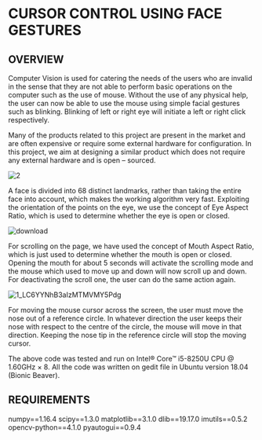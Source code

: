 # CURSOR CONTROL USING FACE GESTURES

## OVERVIEW

Computer Vision is used for catering the needs of the users who are invalid in the sense that they are not able to perform basic operations on the computer such as the use of mouse. Without the use of any physical help, the user can now be able to use the mouse using simple facial gestures such as blinking. Blinking of left or right eye will initiate a left or right click respectively. 

Many of the products related to this project are present in the market and are often expensive or require some external hardware for configuration. In this project, we aim at designing a similar product which does not require any external hardware and is open – sourced.

![2](https://user-images.githubusercontent.com/45517467/60567293-2ba6ac80-9d87-11e9-943e-8d1c2ea2d5dd.png)

A face is divided into 68 distinct landmarks, rather than taking the entire face into account, which makes the working algorithm very fast. Exploiting the orientation of the points on the eye, we use the concept of Eye Aspect Ratio, which is used to determine whether the eye is open or closed. 

![download](https://user-images.githubusercontent.com/45517467/60567291-2b0e1600-9d87-11e9-96f3-79eedc3a8b4b.jpeg)

For scrolling on the page, we have used the concept of Mouth Aspect Ratio, which is just used to determine whether the mouth is open or closed. Opening the mouth for about 5 seconds will activate the scrolling mode and the mouse which used to move up and down will now scroll up and down. For deactivating the scroll one, the user can do the same action again. 

![1_LC6YYNhB3aIzMTMVMY5Pdg](https://user-images.githubusercontent.com/45517467/60567294-2ba6ac80-9d87-11e9-9ec0-8163f7a81cbf.jpg)

For moving the mouse cursor across the screen, the user must move the nose out of a reference circle. In whatever direction the user keeps their nose with respect to the centre of the circle, the mouse will move in that direction. Keeping the nose tip in the reference circle will stop the moving cursor. 

The above code was tested and run on Intel® Core™ i5-8250U CPU @ 1.60GHz × 8. All the code was written on gedit file in Ubuntu version 18.04 (Bionic Beaver).

## REQUIREMENTS

numpy==1.16.4
scipy==1.3.0
matplotlib==3.1.0
dlib==19.17.0
imutils==0.5.2
opencv-python==4.1.0
pyautogui==0.9.4





